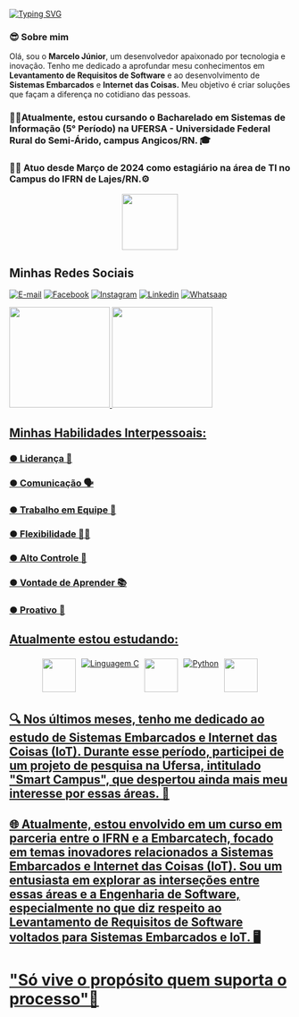 [![Typing SVG](https://readme-typing-svg.herokuapp.com/?color=00FF00&size=35&center=true&vCenter=true&width=1000&lines=😎Olá,+Seja+bem-vindo!;😎Meu+nome+é+Marcelo+Júnior!;🧑‍💻Sou+Fundador+da+Startup+SertãoDevs🚀)](https://git.io/typing-svg)
<p align="center">

### 😎 **Sobre mim**  
Olá, sou o **Marcelo Júnior**, um desenvolvedor apaixonado por tecnologia e inovação. Tenho me dedicado a aprofundar mesu conhecimentos em **Levantamento de Requisitos de Software** e ao desenvolvimento de **Sistemas Embarcados** e **Internet das Coisas.** Meu objetivo é criar soluções que façam a diferença no cotidiano das pessoas.

 ### 👨‍🎓Atualmente, estou cursando o Bacharelado em Sistemas de Informação (5° Período) na UFERSA - Universidade Federal Rural do Semi-Árido, campus Angicos/RN. 🎓
 ### 🧑‍💻 Atuo desde Março de 2024 como estagiário na área de TI no Campus do IFRN de Lajes/RN.⚙️

<!--🐱CAT-->
<p align="center">
  <img src="https://media.giphy.com/media/WUlplcMpOCEmTGBtBW/giphy.gif" width="100">
</p>

## Minhas Redes Sociais 

[![E-mail](https://img.shields.io/badge/Gmail-D14836?style=for-the-badge&logo=gmail&logoColor=white)](macelo17@gmail.com)
[![Facebook](https://img.shields.io/badge/Facebook-1877F2?style=for-the-badge&logo=facebook&logoColor=white)](https://www.facebook.com/marcelo.junior.71404/)
[![Instagram](https://img.shields.io/badge/Instagram-E4405F?style=for-the-badge&logo=instagram&logoColor=white)](https://www.instagram.com/marcelocrvg31/)
[![Linkedin](https://img.shields.io/badge/LinkedIn-0077B5?style=for-the-badge&logo=linkedin&logoColor=white)](https://www.linkedin.com/in/marcelo-vitorino-dantas-j%C3%BAnior-6780b4249/)
[![Whatsaap](https://img.shields.io/badge/WhatsApp-25D366?style=for-the-badge&logo=whatsapp&logoColor=white)](84996663080)

 <div>
  <a href="https://github.com/marcelo31vasco">
  <img height="180em" src="https://github-readme-stats.vercel.app/api?username=marcelo31vasco&show_icons=true&theme=onedark&include_all_commits=true&count_private=true"/>
  <img height="180em" src="https://github-readme-stats.vercel.app/api/top-langs/?username=marcelo31vasco&layout=compact&langs_count=16&theme=onedark"/>
</div>

## Minhas Habilidades Interpessoais:

### ● Liderança 👔
### ● Comunicação 🗣️
### ● Trabalho em Equipe 🤝
### ● Flexibilidade 🤸‍♂️
### ● Alto Controle 🎯
### ● Vontade de Aprender 📚
### ● Proativo 🚀

## Atualmente estou estudando:
<div style="display: flex; flex-wrap: wrap; justify-content: center;">
<img src="https://techstack-generator.vercel.app/github-icon.svg" width="60" style="margin: 5px;">
 <img align="center" alt="Linguagem C" src="https://img.shields.io/badge/C-00599C?style=for-the-badge&logo=c&logoColor=white" whitewidth="60" style="margin: 5px;"/>
<img src="https://techstack-generator.vercel.app/raspberrypi-icon.svg" width="60" style="margin: 5px;">
 <img align="center" alt=" Python" src="https://img.shields.io/badge/Python-14354C?style=for-the-badge&logo=python&logoColor=white" whitewidth="60" style="margin: 5px;"/>
<img src="https://techstack-generator.vercel.app/cpp-icon.svg" width="60" style="margin: 5px;">
</div>


## 🔍 Nos últimos meses, tenho me dedicado ao estudo de Sistemas Embarcados e Internet das Coisas (IoT). Durante esse período, participei de um projeto de pesquisa na Ufersa, intitulado "Smart Campus", que despertou ainda mais meu interesse por essas áreas. 📖

## 🌐 Atualmente, estou envolvido em um curso em parceria entre o IFRN e a Embarcatech, focado em temas inovadores relacionados a Sistemas Embarcados e Internet das Coisas (IoT). Sou um entusiasta em explorar as interseções entre essas áreas e a Engenharia de Software, especialmente no que diz respeito ao Levantamento de Requisitos de Software voltados para Sistemas Embarcados e IoT. 🖥️

 # "Só vive o propósito quem suporta o processo"🙏

